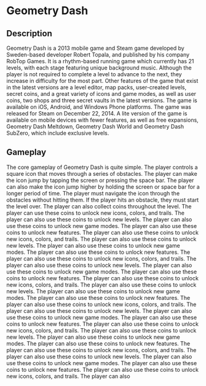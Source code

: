 # Geometry Dash 
## Description
Geometry Dash is a 2013 mobile game and Steam game developed by Sweden-based developer Robert Topala, and published by his company RobTop Games. It is a rhythm-based running game which currently has 21 levels, with each stage featuring unique background music. Although the player is not required to complete a level to advance to the next, they increase in difficulty for the most part. Other features of the game that exist in the latest versions are a level editor, map packs, user-created levels, secret coins, and a great variety of icons and game modes, as well as user coins, two shops and three secret vaults in the latest versions. The game is available on iOS, Android, and Windows Phone platforms. The game was released for Steam on December 22, 2014. A lite version of the game is available on mobile devices with fewer features, as well as free expansions, Geometry Dash Meltdown, Geometry Dash World and Geometry Dash SubZero, which include exclusive levels.

## Gameplay

The core gameplay of Geometry Dash is quite simple. The player controls a square icon that moves through a series of obstacles. The player can make the icon jump by tapping the screen or pressing the space bar. The player can also make the icon jump higher by holding the screen or space bar for a longer period of time. The player must navigate the icon through the obstacles without hitting them. If the player hits an obstacle, they must start the level over. The player can also collect coins throughout the level. The player can use these coins to unlock new icons, colors, and trails. The player can also use these coins to unlock new levels. The player can also use these coins to unlock new game modes. The player can also use these coins to unlock new features. The player can also use these coins to unlock new icons, colors, and trails. The player can also use these coins to unlock new levels. The player can also use these coins to unlock new game modes. The player can also use these coins to unlock new features. The player can also use these coins to unlock new icons, colors, and trails. The player can also use these coins to unlock new levels. The player can also use these coins to unlock new game modes. The player can also use these coins to unlock new features. The player can also use these coins to unlock new icons, colors, and trails. The player can also use these coins to unlock new levels. The player can also use these coins to unlock new game modes. The player can also use these coins to unlock new features. The player can also use these coins to unlock new icons, colors, and trails. The player can also use these coins to unlock new levels. The player can also use these coins to unlock new game modes. The player can also use these coins to unlock new features. The player can also use these coins to unlock new icons, colors, and trails. The player can also use these coins to unlock new levels. The player can also use these coins to unlock new game modes. The player can also use these coins to unlock new features. The player can also use these coins to unlock new icons, colors, and trails. The player can also use these coins to unlock new levels. The player can also use these coins to unlock new game modes. The player can also use these coins to unlock new features. The player can also use these coins to unlock new icons, colors, and trails. The player can also

